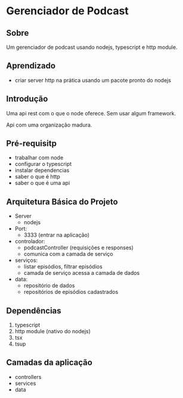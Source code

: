 # Gerenciador de Podcast

## Sobre
Um gerenciador de podcast usando nodejs, typescript e http module.

## Aprendizado
- criar server http na prática usando um pacote pronto do nodejs

## Introdução
Uma api rest com o que o node oferece. Sem usar algum framework.

Api com uma organização madura.

## Pré-requisitp
- trabalhar com node
- configurar o typescript
- instalar dependencias
- saber o que é http
- saber o que é uma api

## Arquitetura Básica do Projeto
- Server 
    - nodejs
- Port: 
    - 3333 (entrar na aplicação)
- controlador: 
    - podcastController (requisições e responses)
    - comunica com a camada de serviço
- serviços: 
    - listar episódios, filtrar episódios 
    - camada de serviço acessa a camada de dados
- data: 
    - repositório de dados 
    - repositórios de episódios cadastrados

## Dependências
1. typescript
2. http module (nativo do nodejs)
3. tsx
4. tsup

## Camadas da aplicação
- controllers
- services
- data